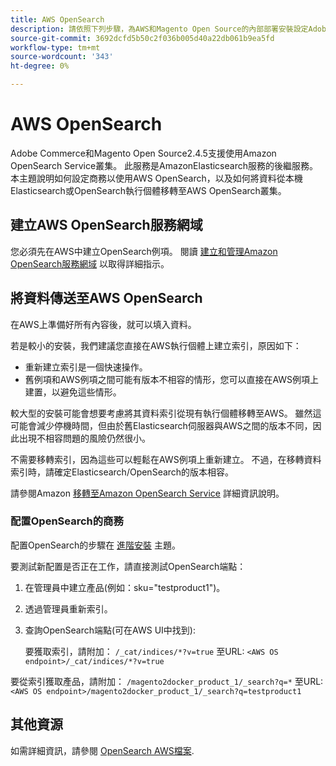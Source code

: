 ```yaml
---
title: AWS OpenSearch
description: 請依照下列步驟，為AWS和Magento Open Source的內部部署安裝設定Adobe Commerce OpenSearch Web服務。
source-git-commit: 3692dcfd5b50c2f036b005d40a22db061b9ea5fd
workflow-type: tm+mt
source-wordcount: '343'
ht-degree: 0%

---
```



# AWS OpenSearch

Adobe Commerce和Magento Open Source2.4.5支援使用Amazon OpenSearch Service叢集。 此服務是AmazonElasticsearch服務的後繼服務。 本主題說明如何設定商務以使用AWS OpenSearch，以及如何將資料從本機Elasticsearch或OpenSearch執行個體移轉至AWS OpenSearch叢集。

## 建立AWS OpenSearch服務網域

您必須先在AWS中建立OpenSearch例項。
閱讀 [建立和管理Amazon OpenSearch服務網域](https://docs.aws.amazon.com/opensearch-service/latest/developerguide/createupdatedomains.html) 以取得詳細指示。

## 將資料傳送至AWS OpenSearch

在AWS上準備好所有內容後，就可以填入資料。

若是較小的安裝，我們建議您直接在AWS執行個體上建立索引，原因如下：

* 重新建立索引是一個快速操作。
* 舊例項和AWS例項之間可能有版本不相容的情形，您可以直接在AWS例項上建置，以避免這些情形。

較大型的安裝可能會想要考慮將其資料索引從現有執行個體移轉至AWS。 雖然這可能會減少停機時間，但由於舊Elasticsearch伺服器與AWS之間的版本不同，因此出現不相容問題的風險仍然很小。

不需要移轉索引，因為這些可以輕鬆在AWS例項上重新建立。
不過，在移轉資料索引時，請確定Elasticsearch/OpenSearch的版本相容。

請參閱Amazon [移轉至Amazon OpenSearch Service](https://docs.aws.amazon.com/opensearch-service/latest/developerguide/migration.html) 詳細資訊說明。

### 配置OpenSearch的商務

配置OpenSearch的步驟在 [進階安裝](../../advanced.md) 主題。

要測試新配置是否正在工作，請直接測試OpenSearch端點：

1. 在管理員中建立產品(例如：sku=&quot;testproduct1&quot;)。
1. 透過管理員重新索引。
1. 查詢OpenSearch端點(可在AWS UI中找到):

   要獲取索引，請附加： `/_cat/indices/*?v=true` 至URL:
   `<AWS OS endpoint>/_cat/indices/*?v=true`

要從索引獲取產品，請附加： `/magento2docker_product_1/_search?q=*` 至URL:
`<AWS OS endpoint>/magento2docker_product_1/_search?q=testproduct1`

## 其他資源

如需詳細資訊，請參閱 [OpenSearch AWS檔案](https://docs.aws.amazon.com/opensearch-service/index.html).
